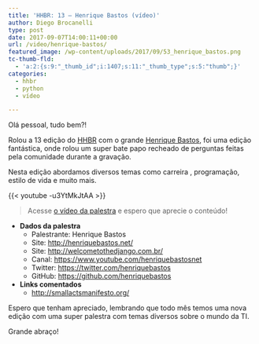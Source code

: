 ```yaml
---
title: 'HHBR: 13 – Henrique Bastos (vídeo)'
author: Diego Brocanelli
type: post
date: 2017-09-07T14:00:11+00:00
url: /video/henrique-bastos/
featured_image: /wp-content/uploads/2017/09/53_henrique_bastos.png
tc-thumb-fld:
  - 'a:2:{s:9:"_thumb_id";i:1407;s:11:"_thumb_type";s:5:"thumb";}'
categories:
  - hhbr
  - python
  - vídeo

---
```

Olá pessoal, tudo bem?!

Rolou a 13 edição do [HHBR][1] com o grande [Henrique Bastos][2], foi uma edição fantástica, onde rolou um super bate papo recheado de perguntas feitas pela comunidade durante a gravação.

Nesta edição abordamos diversos temas como carreira , programação, estilo de vida e muito mais.

{{< youtube -u3YtMkJtAA >}}

> Acesse [o vídeo da palestra](https://www.youtube.com/watch?v=-u3YtMkJtAA) e espero que aprecie o conteúdo!

* **Dados da palestra** 
  * Palestrante: Henrique Bastos
  * Site: http://henriquebastos.net/
  * Site: http://welcometothedjango.com.br/
  * Canal: https://www.youtube.com/henriquebastosnet
  * Twitter: https://twitter.com/henriquebastos
  * GitHub: https://github.com/henriquebastos
* **Links comentados** 
  * http://smallactsmanifesto.org/

Espero que tenham apreciado, lembrando que todo mês temos uma nova edição com uma super palestra com temas diversos sobre o mundo da TI.

Grande abraço!

 [1]: https://www.youtube.com/hhbrtech
 [2]: http://henriquebastos.net/